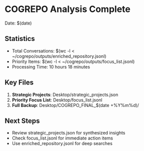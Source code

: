 # COGREPO Analysis Complete
Date: $(date)

## Statistics
- Total Conversations: $(wc -l < ~/cogrepo/outputs/enriched_repository.jsonl)
- Priority Items: $(wc -l < ~/cogrepo/outputs/focus_list.jsonl)  
- Processing Time: 10 hours 18 minutes

## Key Files
1. **Strategic Projects**: Desktop/strategic_projects.json
2. **Priority Focus List**: Desktop/focus_list.jsonl
3. **Full Backup**: Desktop/COGREPO_FINAL_$(date +%Y%m%d)/

## Next Steps
- Review strategic_projects.json for synthesized insights
- Check focus_list.jsonl for immediate action items
- Use enriched_repository.jsonl for deep searches
